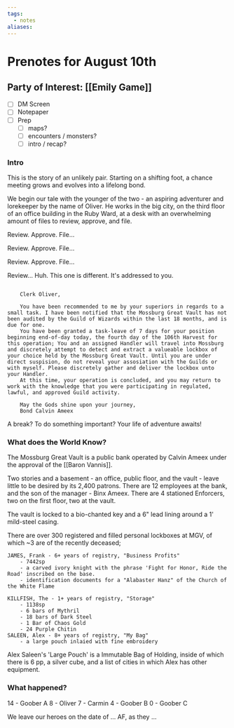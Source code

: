 ```yaml
---
tags:
  - notes
aliases:
---
```


# Prenotes for August 10th
## Party of Interest: [[Emily Game]]
- [ ] DM Screen
- [ ] Notepaper
- [ ] Prep
	- [ ] maps?
	- [ ] encounters / monsters?
	- [ ] intro / recap?

### Intro

This is the story of an unlikely pair. Starting on a shifting foot, a chance meeting grows and evolves into a lifelong bond.

We begin our tale with the younger of the two - an aspiring adventurer and lorekeeper by the name of Oliver. He works in the big city, on the third floor of an office building in the Ruby Ward, at a desk with an overwhelming amount of files to review, approve, and file.

Review. Approve. File...

Review. Approve. File...

Review. Approve. File...

Review... Huh. This one is different. It's addressed to you.

```

	Clerk Oliver,

	You have been recommended to me by your superiors in regards to a small task. I have been notified that the Mossburg Great Vault has not been audited by the Guild of Wizards within the last 18 months, and is due for one. 
	You have been granted a task-leave of 7 days for your position beginning end-of-day today, the fourth day of the 106th Harvest for this operation; You and an assigned Handler will travel into Mossburg and discretely attempt to detect and extract a valueable lockbox of your choice held by the Mossburg Great Vault. Until you are under direct suspision, do not reveal your assosiation with the Guilds or with myself. Please discretely gather and deliver the lockbox unto your Handler. 
	At this time, your operation is concluded, and you may return to work with the knowledge that you were participating in regulated, lawful, and approved Guild activity.

	May the Gods shine upon your journey,
	Bond Calvin Ameex

```

A break? To do something important? Your life of adventure awaits!

### What does the World Know?

The Mossburg Great Vault is a public bank operated by Calvin Ameex under the approval of the [[Baron Vannis]].

Two stories and a basement - an office, public floor, and the vault - leave little to be desired by its 2,400 patrons. There are 12 employees at the bank, and the son of the manager - Binx Ameex. There are 4 stationed Enforcers, two on the first floor, two at the vault.

The vault is locked to a bio-chanted key and a 6" lead lining around a 1' mild-steel casing.

There are over 300 registered and filled personal lockboxes at MGV, of which ~3 are of the recently deceased;

```
JAMES, Frank - 6+ years of registry, "Business Profits"
	- 7442sp
	- a carved ivory knight with the phrase 'Fight for Honor, Ride the Road' inscribed on the base.
	- identification documents for a "Alabaster Hanz" of the Church of the White Flame

KILLFISH, The - 1+ years of registry, "Storage"
	- 1138sp
	- 6 bars of Mythril
	- 18 bars of Dark Steel
	- 1 Bar of Chaos Gold
	- 24 Purple Chitin
SALEEN, Alex - 8+ years of registry, "My Bag"
	- a large pouch inlaied with fine embroidery
```

Alex Saleen's 'Large Pouch' is a Immutable Bag of Holding, inside of which there is 6 pp, a silver cube, and a list of cities in which Alex has other equipment.
### What happened?

14 - Goober A
8 - Oliver
7 - Carmin
4 - Goober B
0 - Goober C

We leave our heroes on the date of ... AF, as they ...
